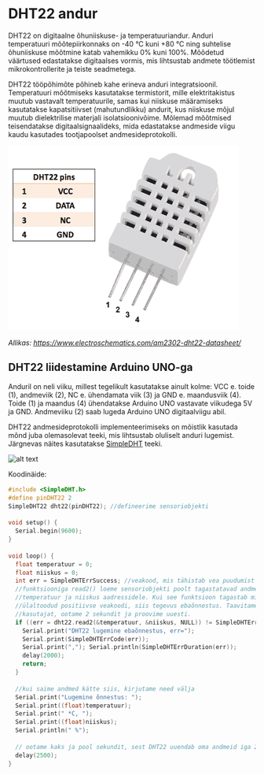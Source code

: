 # DHT22 andur

DHT22 on digitaalne õhuniiskuse- ja temperatuuriandur. Anduri temperatuuri mõõtepiirkonnaks on -40 °C kuni +80 °C ning suhtelise õhuniiskuse mõõtmine katab vahemikku 0% kuni 100%. Mõõdetud väärtused edastatakse digitaalses vormis, mis lihtsustab andmete töötlemist mikrokontrollerite ja teiste seadmetega.

DHT22 tööpõhimõte põhineb kahe erineva anduri integratsioonil. Temperatuuri mõõtmiseks kasutatakse termistorit, mille elektritakistus muutub vastavalt temperatuurile, samas kui niiskuse määramiseks kasutatakse kapatsitiivset (mahutundlikku) andurit, kus niiskuse mõjul muutub dielektrilise materjali isolatsioonivõime. Mõlemad mõõtmised teisendatakse digitaalsignaalideks, mida edastatakse andmeside viigu kaudu kasutades tootjapoolset andmesideprotokolli.

![alt text](meedia/DHT22.png)

*Allikas: https://www.electroschematics.com/am2302-dht22-datasheet/*

## DHT22 liidestamine Arduino UNO-ga

Anduril on neli viiku, millest tegelikult kasutatakse ainult kolme: VCC e. toide (1), andmeviik (2), NC e. ühendamata viik (3) ja GND e. maandusviik (4). Toide (1) ja maandus (4) ühendatakse Arduino UNO vastavate viikudega 5V ja GND. Andmeviiku (2) saab lugeda Arduino UNO digitaalviigu abil.

DHT22 andmesideprotokolli implementeerimiseks on mõistlik kasutada mõnd juba olemasolevat teeki, mis lihtsustab oluliselt anduri lugemist. Järgnevas näites kasutatakse [SimpleDHT](https://github.com/winlinvip/SimpleDHT) teeki.

![alt text](meedia/DHT22näide.png)

Koodinäide:

~~~cpp
#include <SimpleDHT.h>
#define pinDHT22 2
SimpleDHT22 dht22(pinDHT22); //defineerime sensoriobjekti

void setup() {
  Serial.begin(9600);
}

void loop() {
  float temperatuur = 0;
  float niiskus = 0;
  int err = SimpleDHTErrSuccess; //veakood, mis tähistab vea puudumist
  //funktsiooniga read2() loeme sensoriobjekti poolt tagastatavad andmed muutujate
  //temperatuur ja niiskus aadressidele. Kui see funktsioon tagastab midagi muud peale 
  //ülaltoodud positiivse veakoodi, siis tegevus ebaõnnestus. Taavitame sellest
  //kasutajat, ootame 2 sekundit ja proovime uuesti.
  if ((err = dht22.read2(&temperatuur, &niiskus, NULL)) != SimpleDHTErrSuccess) {
    Serial.print("DHT22 lugemine ebaõnnestus, err="); 
    Serial.print(SimpleDHTErrCode(err));
    Serial.print(","); Serial.println(SimpleDHTErrDuration(err)); 
    delay(2000);
    return;
  }
  
  //kui saime andmed kätte siis, kirjutame need välja
  Serial.print("Lugemine õnnestus: ");
  Serial.print((float)temperatuur); 
  Serial.print(" *C, ");
  Serial.print((float)niiskus); 
  Serial.println(" %");
  
  // ootame kaks ja pool sekundit, sest DHT22 uuendab oma andmeid iga 2 sekundi tagant
  delay(2500);
}

~~~